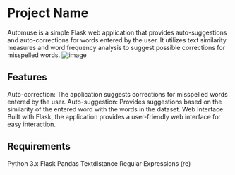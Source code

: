 # Project Name

Automuse is a simple Flask web application that provides auto-suggestions and auto-corrections for words entered by the user. It utilizes text similarity measures and word frequency analysis to suggest possible corrections for misspelled words.
![image](https://github.com/mehulbatra08/automuse/assets/100890785/3fd14200-6216-4c59-b82e-6687bde3909b)

## Features

Auto-correction: The application suggests corrections for misspelled words entered by the user.
Auto-suggestion: Provides suggestions based on the similarity of the entered word with the words in the dataset.
Web Interface: Built with Flask, the application provides a user-friendly web interface for easy interaction.

## Requirements

Python 3.x
Flask
Pandas
Textdistance
Regular Expressions (re)

